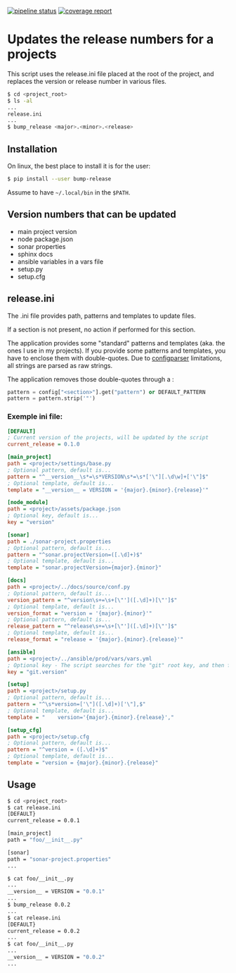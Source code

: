  [![pipeline status](https://gitlab.ville.tg/fguerin/bump-release/badges/master/pipeline.svg)](https://gitlab.ville.tg/fguerin/bump-release/-/commits/master)
 [![coverage report](https://gitlab.ville.tg/fguerin/bump-release/badges/master/coverage.svg)](https://gitlab.ville.tg/fguerin/bump-release/-/commits/master)

# Updates the release numbers for a projects

This script uses the release.ini file placed at the root of the project, and replaces the version or release number in various files.

```sh
$ cd <project_root>
$ ls -al
...
release.ini
...
$ bump_release <major>.<minor>.<release>
```

## Installation

On linux, the best place to install it is for the user:

```sh
$ pip install --user bump-release
```

Assume to have `~/.local/bin` in the `$PATH`.

## Version numbers that can be updated

+ main project version
+ node package.json
+ sonar properties
+ sphinx docs
+ ansible variables in a vars file
+ setup.py
+ setup.cfg

## release.ini

The .ini file provides path, patterns and templates to update files.

If a section is not present, no action if performed for this section.

The application provides some "standard" patterns and templates (aka. the ones I use in my projects). If you provide some patterns and templates, you have to enclose them with double-quotes. Due to [configparser](https://docs.python.org/3/library/configparser.html) limitations, all strings are parsed as raw strings.

The application removes those double-quotes through a :
```python
pattern = config["<section>"].get("pattern") or DEFAULT_PATTERN
pattern = pattern.strip('"')
```

### Exemple ini file:

```ini
[DEFAULT]
; Current version of the projects, will be updated by the script
current_release = 0.1.0  

[main_project]
path = <project>/settings/base.py
; Optional pattern, default is...
pattern = "^__version__\s*=\s*VERSION\s*=\s*['\"][.\d\w]+['\"]$"
; Optional template, default is...
template = "__version__ = VERSION = '{major}.{minor}.{release}'"

[node_module]
path = <project>/assets/package.json
; Optional key, default is...
key = "version"

[sonar]
path = ./sonar-project.properties
; Optional pattern, default is...
pattern = "^sonar.projectVersion=([.\d]+)$"
; Optional template, default is...
template = "sonar.projectVersion={major}.{minor}"

[docs]
path = <project>/../docs/source/conf.py
; Optional pattern, default is...
version_pattern = "^version\s+=\s+[\"']([.\d]+)[\"']$"
; Optional template, default is...
version_format = "version = '{major}.{minor}'"
; Optional pattern, default is...
release_pattern = "^release\s+=\s+[\"']([.\d]+)[\"']$"
; Optional template, default is...
release_format = "release = '{major}.{minor}.{release}'"

[ansible]
path = <project>/../ansible/prod/vars/vars.yml
; Optional key - The script searches for the "git" root key, and then for "version" sub-key
key = "git.version"

[setup]
path = <project>/setup.py
; Optional pattern, default is...
pattern = "^\s*version=['\"]([.\d]+)['\"],$"
; Optional template, default is...
template = "    version='{major}.{minor}.{release}',"

[setup_cfg]
path = <project>/setup.cfg
; Optional pattern, default is...
pattern = "^version = ([.\d]+)$"
; Optional template, default is...
template = "version = {major}.{minor}.{release}"
```


## Usage

```bash
$ cd <project_root>
$ cat release.ini
[DEFAULT}
current_release = 0.0.1

[main_project]
path = "foo/__init__.py"

[sonar]
path = "sonar-project.properties"
...

$ cat foo/__init__.py
...
__version__ = VERSION = "0.0.1"
...
$ bump_release 0.0.2
...
$ cat release.ini
[DEFAULT}
current_release = 0.0.2
...
$ cat foo/__init__.py
...
__version__ = VERSION = "0.0.2"
...
```
